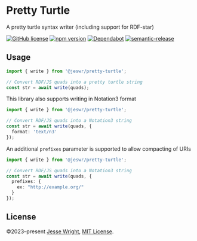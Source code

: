 # Pretty Turtle
A pretty turtle syntax writer (including support for RDF-star)

[![GitHub license](https://img.shields.io/github/license/jeswr/pretty-turtle.svg)](https://github.com/jeswr/pretty-turtle/blob/master/LICENSE)
[![npm version](https://img.shields.io/npm/v/@jeswr/pretty-turtle.svg)](https://www.npmjs.com/package/@jeswr/pretty-turtle)
[![Dependabot](https://badgen.net/badge/Dependabot/enabled/green?icon=dependabot)](https://dependabot.com/)
[![semantic-release](https://img.shields.io/badge/%20%20%F0%9F%93%A6%F0%9F%9A%80-semantic--release-e10079.svg)](https://github.com/semantic-release/semantic-release)

## Usage
```ts
import { write } from '@jeswr/pretty-turtle';

// Convert RDF/JS quads into a pretty turtle string
const str = await write(quads);
```

This library also supports writing in Notation3 format

```ts
import { write } from '@jeswr/pretty-turtle';

// Convert RDF/JS quads into a Notation3 string
const str = await write(quads, {
  format: 'text/n3'
});
```

An additional `prefixes` parameter is supported to allow compacting of URIs

```ts
import { write } from '@jeswr/pretty-turtle';

// Convert RDF/JS quads into a Notation3 string
const str = await write(quads, {
  prefixes: {
    ex: "http://example.org/"
  }
});
```

## License
©2023–present
[Jesse Wright](https://github.com/jeswr),
[MIT License](https://github.com/jeswr/pretty-turtle/blob/master/LICENSE).
